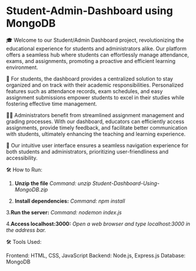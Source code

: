 # Student-Admin-Dashboard using MongoDB
🎓 Welcome to our Student/Admin Dashboard project, revolutionizing the educational experience for students and administrators alike. Our platform offers a seamless hub where students can effortlessly manage attendance, exams, and assignments, promoting a proactive and efficient learning environment.

🚀 For students, the dashboard provides a centralized solution to stay organized and on track with their academic responsibilities. Personalized features such as attendance records, exam schedules, and easy assignment submissions empower students to excel in their studies while fostering effective time management.

👩‍🏫 Administrators benefit from streamlined assignment management and grading processes. With our dashboard, educators can efficiently access assignments, provide timely feedback, and facilitate better communication with students, ultimately enhancing the teaching and learning experience.

🌟 Our intuitive user interface ensures a seamless navigation experience for both students and administrators, prioritizing user-friendliness and accessibility.

🛠️ How to Run:

1. **Unzip the file**
    *Command: unzip Student-Dashboard-Using-MongoDB.zip*

2. **Install dependencies:**
    *Command: npm install*
   
3.**Run the server:**
   *Command: nodemon index.js*

4.**Access localhost:3000:**
    *Open a web browser and type localhost:3000 in the address bar.*


🛠️ Tools Used:

Frontend: HTML, CSS, JavaScript
Backend: Node.js, Express.js
Database: MongoDB
